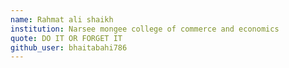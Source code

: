 ```yaml
---
name: Rahmat ali shaikh
institution: Narsee mongee college of commerce and economics 
quote: DO IT OR FORGET IT
github_user: bhaitabahi786
---
```

